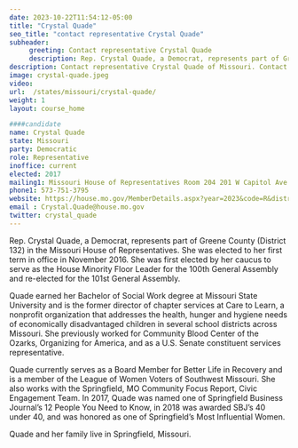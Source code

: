 ```yaml
---
date: 2023-10-22T11:54:12-05:00
title: "Crystal Quade"
seo_title: "contact representative Crystal Quade"
subheader:
     greeting: Contact representative Crystal Quade
     description: Rep. Crystal Quade, a Democrat, represents part of Greene County (District 132) in the Missouri House of Representatives. She was elected to her first term in office in November 2016. She was first elected by her caucus to serve as the House Minority Floor Leader for the 100th General Assembly and re-elected for the 101st General Assembly.
description: Contact representative Crystal Quade of Missouri. Contact information for Crystal Quade includes email address, phone number, and mailing address.
image: crystal-quade.jpeg
video:
url:  /states/missouri/crystal-quade/
weight: 1
layout: course_home

####candidate
name: Crystal Quade
state: Missouri
party: Democratic
role: Representative
inoffice: current
elected: 2017
mailing1: Missouri House of Representatives Room 204 201 W Capitol Ave Jefferson City, MO 65101
phone1: 573-751-3795
website: https://house.mo.gov/MemberDetails.aspx?year=2023&code=R&district=132/
email : Crystal.Quade@house.mo.gov
twitter: crystal_quade
---
```


Rep. Crystal Quade, a Democrat, represents part of Greene County (District 132) in the Missouri House of Representatives. She was elected to her first term in office in November 2016. She was first elected by her caucus to serve as the House Minority Floor Leader for the 100th General Assembly and re-elected for the 101st General Assembly.

Quade earned her Bachelor of Social Work degree at Missouri State University and is the former director of chapter services at Care to Learn, a nonprofit organization that addresses the health, hunger and hygiene needs of economically disadvantaged children in several school districts across Missouri. She previously worked for Community Blood Center of the Ozarks, Organizing for America, and as a U.S. Senate constituent services representative.

Quade currently serves as a Board Member for Better Life in Recovery and is a member of the League of Women Voters of Southwest Missouri. She also works with the Springfield, MO Community Focus Report, Civic Engagement Team. In 2017, Quade was named one of Springfield Business Journal’s 12 People You Need to Know, in 2018 was awarded SBJ’s 40 under 40, and was honored as one of Springfield’s Most Influential Women.

Quade and her family live in Springfield, Missouri.
